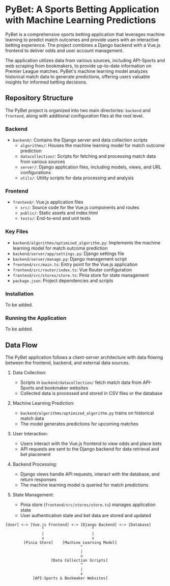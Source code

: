 # PyBet: A Sports Betting Application with Machine Learning Predictions

PyBet is a comprehensive sports betting application that leverages machine learning to predict match outcomes and provide users with an interactive betting experience. The project combines a Django backend with a Vue.js frontend to deliver odds and user account management.

The application utilizes data from various sources, including API-Sports and web scraping from bookmakers, to provide up-to-date information on Premier League matches. PyBet's machine learning model analyzes historical match data to generate predictions, offering users valuable insights for informed betting decisions.

## Repository Structure

The PyBet project is organized into two main directories: `backend` and `frontend`, along with additional configuration files at the root level.

### Backend

- `backend/`: Contains the Django server and data collection scripts
  - `algorithms/`: Houses the machine learning model for match outcome prediction
  - `datacollection/`: Scripts for fetching and processing match data from various sources
  - `server/`: Django application files, including models, views, and URL configurations
  - `utils/`: Utility scripts for data processing and analysis

### Frontend

- `frontend/`: Vue.js application files
  - `src/`: Source code for the Vue.js components and routes
  - `public/`: Static assets and index.html
  - `tests/`: End-to-end and unit tests

### Key Files

- `backend/algorithms/optimized_algorithm.py`: Implements the machine learning model for match outcome prediction
- `backend/server/app/settings.py`: Django settings file
- `backend/server/manage.py`: Django management script
- `frontend/src/main.ts`: Entry point for the Vue.js application
- `frontend/src/router/index.ts`: Vue Router configuration
- `frontend/src/stores/store.ts`: Pinia store for state management
- `package.json`: Project dependencies and scripts

### Installation

To be added.

### Running the Application

To be added.

## Data Flow

The PyBet application follows a client-server architecture with data flowing between the frontend, backend, and external data sources.

1. Data Collection:
   - Scripts in `backend/datacollection/` fetch match data from API-Sports and bookmaker websites
   - Collected data is processed and stored in CSV files or the database

2. Machine Learning Prediction:
   - `backend/algorithms/optimized_algorithm.py` trains on historical match data
   - The model generates predictions for upcoming matches

3. User Interaction:
   - Users interact with the Vue.js frontend to view odds and place bets
   - API requests are sent to the Django backend for data retrieval and bet placement

4. Backend Processing:
   - Django views handle API requests, interact with the database, and return responses
   - The machine learning model is queried for match predictions

5. State Management:
   - Pinia store (`frontend/src/stores/store.ts`) manages application state
   - User authentication state and bet data are stored and updated

```
[User] <-> [Vue.js Frontend] <-> [Django Backend] <-> [Database]
                ^                     ^
                |                     |
                v                     v
        [Pinia Store]    [Machine Learning Model]
                                 ^
                                 |
                                 v
                    [Data Collection Scripts]
                                 ^
                                 |
                                 v
            [API-Sports & Bookmaker Websites]
```

